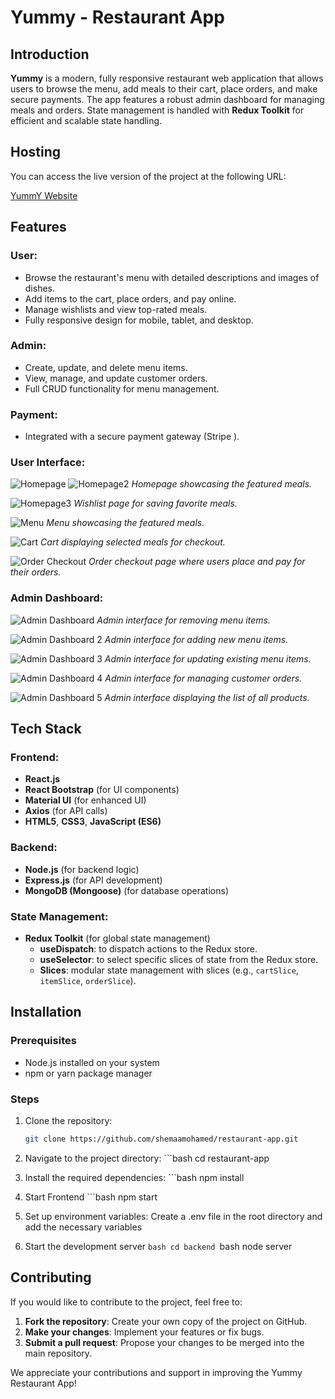 # Yummy - Restaurant App

## Introduction
**Yummy** is a modern, fully responsive restaurant web application that allows users to browse the menu, add meals to their cart, place orders, and make secure payments. The app features a robust admin dashboard for managing meals and orders. State management is handled with **Redux Toolkit** for efficient and scalable state handling.
## Hosting

You can access the live version of the project at the following URL:

[YummY Website](http://ec2-13-61-64-46.eu-north-1.compute.amazonaws.com:3000/)

## Features
### User:
- Browse the restaurant's menu with detailed descriptions and images of dishes.
- Add items to the cart, place orders, and pay online.
- Manage wishlists and view top-rated meals.
- Fully responsive design for mobile, tablet, and desktop.

### Admin:
- Create, update, and delete menu items.
- View, manage, and update customer orders.
- Full CRUD functionality for menu management.

### Payment:
- Integrated with a secure payment gateway (Stripe ).

### User Interface:
![Homepage](./screenshots/Home1.png)
![Homepage2](./screenshots/Home2.png)
*Homepage showcasing the featured meals.*

![Homepage3](./screenshots/WishList.png)
*Wishlist page for saving favorite meals.*

![Menu](./screenshots/Menu.png)
*Menu showcasing the featured meals.*

![Cart](./screenshots/Cart.png)
*Cart displaying selected meals for checkout.*

![Order Checkout](./screenshots/Placeorder.png)
*Order checkout page where users place and pay for their orders.*

### Admin Dashboard:
![Admin Dashboard](./screenshots/remove.png)
*Admin interface for removing menu items.*

![Admin Dashboard 2](./screenshots/Additem.png)
*Admin interface for adding new menu items.*

![Admin Dashboard 3](./screenshots/Update.png)
*Admin interface for updating existing menu items.*

![Admin Dashboard 4](./screenshots/Orders.png)
*Admin interface for managing customer orders.*

![Admin Dashboard 5](./screenshots/productList.png)
*Admin interface displaying the list of all products.*



## Tech Stack
### Frontend:
- **React.js**
- **React Bootstrap** (for UI components)
- **Material UI** (for enhanced UI)
- **Axios** (for API calls)
- **HTML5**, **CSS3**, **JavaScript (ES6)**

### Backend:
- **Node.js** (for backend logic)
- **Express.js** (for API development)
- **MongoDB (Mongoose)** (for database operations)

### State Management:
- **Redux Toolkit** (for global state management)
  - **useDispatch**: to dispatch actions to the Redux store.
  - **useSelector**: to select specific slices of state from the Redux store.
  - **Slices**: modular state management with slices (e.g., `cartSlice`, `itemSlice`, `orderSlice`).


## Installation

### Prerequisites
- Node.js installed on your system
- npm or yarn package manager

### Steps
1. Clone the repository:
   ```bash
   git clone https://github.com/shemaamohamed/restaurant-app.git
2. Navigate to the project directory:
       ```bash
           cd restaurant-app
3. Install the required dependencies:
       ```bash
           npm install

4. Start Frontend
        ```bash
           npm start 
5. Set up environment variables:
   Create a .env file in the root directory and add the necessary variables 
6. Start the development server
        ```bash
           cd backend
        ```bash
           node server 
## Contributing
If you would like to contribute to the project, feel free to:

1. **Fork the repository**: Create your own copy of the project on GitHub.
2. **Make your changes**: Implement your features or fix bugs.
3. **Submit a pull request**: Propose your changes to be merged into the main repository.


We appreciate your contributions and support in improving the Yummy Restaurant App!


       
       
            


